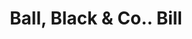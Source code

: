 ---
doi: 10.7916/D8FF54DG
date_other: '1850'
date_other_textual: 1850-1859
form: printed ephemera
genre:
- Invoices
name:
- Ball, Black & Co.
object_in_context_url: https://biggert.cul.columbia.edu/items/view/ave_biggert_00952
subject_hierarchical_geographic:
- New York, New York, United States
subject_name:
- Ball, Black & Co.
title: Ball, Black & Co.. Bill
sort_title: Ball, Black & Co.. Bill
call_number: ave_biggert_00952
coordinates:
- 40.71277777777778,-74.00583333333333
pid: ave_biggert_00952
identifiers: ave_biggert_00952
thumbnail: https://derivativo-3.library.columbia.edu/iiif/2/ldpd:344487/full/!256,256/0/native.jpg
permalink: "/biggert/ave_biggert_00952/"
layout: iiif-image-page
---
